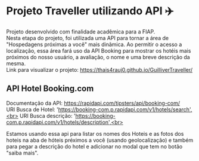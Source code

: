 # Projeto Traveller utilizando API :airplane:

Projeto desenvolvido com finalidade acadêmica para a FIAP.<br> 
Nesta etapa do projeto, foi utilizada uma API para tornar a área de "Hospedagens próximas a você" mais dinãmica. Ao permitir o acesso a localização, essa área fará uso da API Booking para mostrar os hotéis mais próximos do nosso usuário, a avaliação, o nome e uma breve descrição da mesma.<br>
Link para visualizar o projeto: https://thais4rauj0.github.io/GuilliverTraveller/

## API Hotel Booking.com

Documentação da API: https://rapidapi.com/tipsters/api/booking-com/<br>
URI Busca de Hotel: 'https://booking-com.p.rapidapi.com/v1/hotels/search',<br>
URI Busca descrição: 'https://booking-com.p.rapidapi.com/v1/hotels/description',<br>

Estamos usando essa api para listar os nomes dos Hoteis e as fotos dos hoteis na aba de hóteis préximos a você (usando geolocalização) e também para pegar a descrição do hotel e adicionar no modal que tem no botão "saiba mais".

